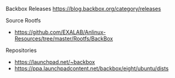 Backbox Releases
https://blog.backbox.org/category/releases

Source Rootfs
- https://github.com/EXALAB/Anlinux-Resources/tree/master/Rootfs/BackBox

Repositories
- https://launchpad.net/~backbox
- https://ppa.launchpadcontent.net/backbox/eight/ubuntu/dists
